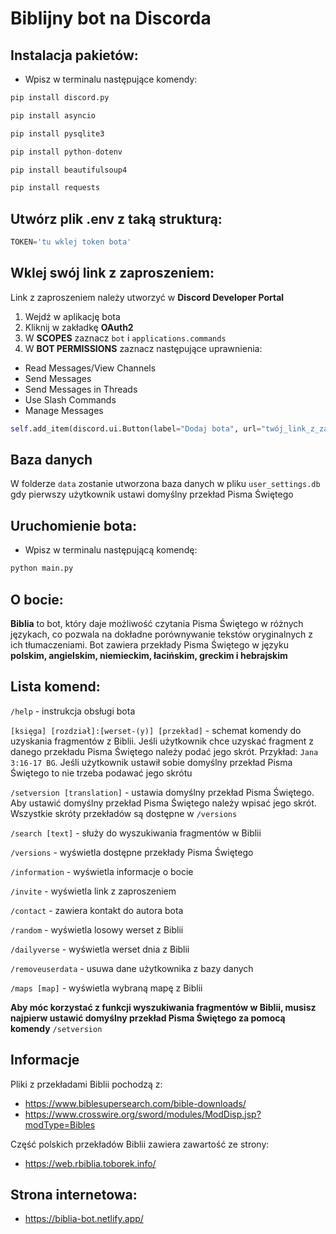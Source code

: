# Biblijny bot na Discorda

## Instalacja pakietów:

* Wpisz w terminalu następujące komendy:

``` python
pip install discord.py
```

``` python
pip install asyncio
```

``` python
pip install pysqlite3
```

``` python
pip install python-dotenv
```

``` python
pip install beautifulsoup4
```

``` python
pip install requests
```

## Utwórz plik .env z taką strukturą:

``` python
TOKEN='tu wklej token bota'
```
## Wklej swój link z zaproszeniem:

Link z zaproszeniem należy utworzyć w **Discord Developer Portal**
1. Wejdź w aplikację bota
2. Kliknij w zakładkę **OAuth2**
3. W **SCOPES** zaznacz `bot` i `applications.commands`
4. W **BOT PERMISSIONS** zaznacz następujące uprawnienia:
* Read Messages/View Channels
* Send Messages
* Send Messages in Threads
* Use Slash Commands
* Manage Messages

``` python
self.add_item(discord.ui.Button(label="Dodaj bota", url="twój_link_z_zaproszeniem"))
```

## Baza danych

W folderze `data` zostanie utworzona baza danych w pliku `user_settings.db` gdy pierwszy użytkownik ustawi domyślny przekład Pisma Świętego

## Uruchomienie bota:

* Wpisz w terminalu następującą komendę:

``` python
python main.py
```

## O bocie: 

**Biblia** to bot, który daje możliwość czytania Pisma Świętego w różnych językach, co pozwala na dokładne porównywanie tekstów oryginalnych z ich tłumaczeniami. Bot zawiera przekłady Pisma Świętego w języku **polskim, angielskim, niemieckim, łacińskim, greckim i hebrajskim**

## **Lista komend:**

`/help` - instrukcja obsługi bota

`[księga] [rozdział]:[werset-(y)] [przekład]` - schemat komendy do uzyskania fragmentów z Biblii. Jeśli użytkownik chce uzyskać fragment z danego przekładu Pisma Świętego należy podać jego skrót. Przykład: `Jana 3:16-17 BG`. Jeśli użytkownik ustawił sobie domyślny przekład Pisma Świętego to nie trzeba podawać jego skrótu

`/setversion [translation]` - ustawia domyślny przekład Pisma Świętego. Aby ustawić domyślny przekład Pisma Świętego należy wpisać jego skrót. Wszystkie skróty przekładów są dostępne w `/versions`

`/search [text]` - służy do wyszukiwania fragmentów w Biblii

`/versions` - wyświetla dostępne przekłady Pisma Świętego

`/information` - wyświetla informacje o bocie

`/invite` - wyświetla link z zaproszeniem

`/contact` - zawiera kontakt do autora bota

`/random` - wyświetla losowy werset z Biblii

`/dailyverse` - wyświetla werset dnia z Biblii

`/removeuserdata` - usuwa dane użytkownika z bazy danych

`/maps [map]` - wyświetla wybraną mapę z Biblii

**Aby móc korzystać z funkcji wyszukiwania fragmentów w Biblii, musisz najpierw ustawić domyślny przekład Pisma Świętego za pomocą komendy** `/setversion`

## Informacje

<p>Pliki z przekładami Biblii pochodzą z:</p>

* https://www.biblesupersearch.com/bible-downloads/
* https://www.crosswire.org/sword/modules/ModDisp.jsp?modType=Bibles

<p>Część polskich przekładów Biblii zawiera zawartość ze strony:</p>

* https://web.rbiblia.toborek.info/

## **Strona internetowa:** 

* https://biblia-bot.netlify.app/

